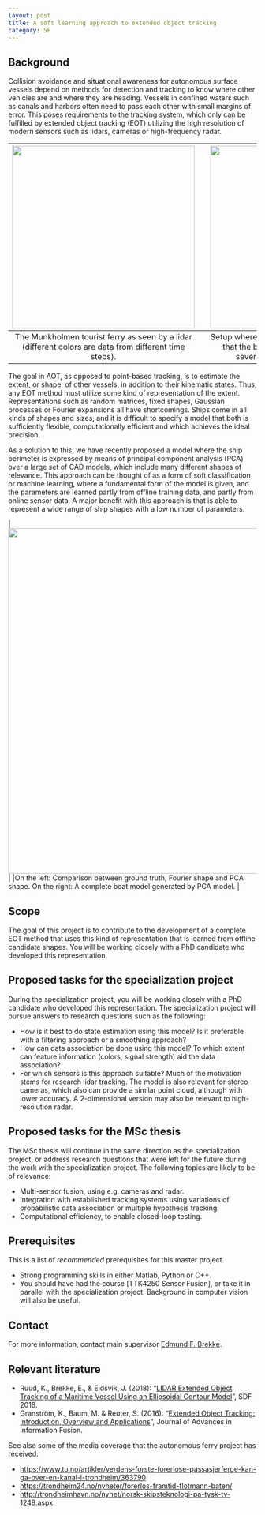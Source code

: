 ```yaml
---
layout: post
title: A soft learning approach to extended object tracking
category: SF
---
```



## Background

Collision avoidance and situational awareness for autonomous surface vessels depend on methods for detection and tracking to know where other vehicles are and where they are heading. Vessels in confined waters such as canals and harbors often need to pass each other with small margins of error. This poses requirements to the tracking system, which only can be fulfilled by extended object tracking (EOT) utilizing the high resolution of modern sensors such as lidars, cameras or high-frequency radar. 


| <img src="{{site.url}}/assets/munkholmdeparting.png" width="370"> | | <img src="{{site.url}}/assets/lidar-and-camera.jpg" width="370"> |
|:---:| :---: |:---:|
| The Munkholmen tourist ferry as seen by a lidar (different colors are data from different time steps). | | Setup where the lidar were recorded. It is evident that the boats in the background will cover several degrees in the field of view.|


The goal in AOT, as opposed to point-based tracking, is to estimate the extent, or shape, of other vessels, in addition to their kinematic states. Thus, any EOT method must utilize some kind of representation of the extent. Representations such as random matrices, fixed shapes, Gaussian processes or Fourier expansions all have shortcomings. Ships come in all kinds of shapes and sizes, and it is difficult to specify a model that both is sufficiently flexible, computationally efficient and which achieves the ideal precision. 

As a solution to this, we have recently proposed a model where the ship perimeter is expressed by means of principal component analysis (PCA) over a large set of CAD models, which include many different shapes of relevance. This approach can be thought of as a form of soft classification or machine learning, where a fundamental form of the model is given, and the parameters are learned partly from offline training data, and partly from online sensor data. A major benefit with this approach is that is able to represent a wide range of ship shapes with a low number of parameters.  


| <img src="{{site.url}}/assets/pcaship.png" width="700"> | 
|On the left: Comparison between ground truth, Fourier shape and PCA shape. On the right: A complete boat model generated by PCA model. |

## Scope

The goal of this project is to contribute to the development of a complete EOT method that uses this kind of representation that is learned from offline candidate shapes. You will be working closely with a PhD candidate who developed this representation. 



## Proposed tasks for the specialization project

During the specialization project, you will be working closely with a PhD candidate who developed this representation. 
The specialization project will pursue answers to research questions such as the following:

* How is it best to do state estimation using this model? Is it preferable with a filtering approach or a smoothing approach?
* How can data association be done using this model? To which extent can feature information (colors, signal strength) aid the data association?
* For which sensors is this approach suitable? Much of the motivation stems for research lidar tracking. The model is also relevant for stereo cameras, which also can provide a similar point cloud, although with lower accuracy. A 2-dimensional version may also be relevant to high-resolution radar. 


## Proposed tasks for the MSc thesis 

The MSc thesis will continue in the same direction as the specialization project, or address research questions that were left for the future during the work with the specialization project. The following topics are likely to be of relevance:

* Multi-sensor fusion, using e.g. cameras and radar. 
* Integration with established tracking systems using variations of probabilistic data association or multiple hypothesis tracking. 
* Computational efficiency, to enable closed-loop testing. 

## Prerequisites
This is a list of *recommended* prerequisites for this master project.

- Strong programming skills in either Matlab, Python or C++. 
- You should have had the course [TTK4250 Sensor Fusion], or take it in parallel with the specialization project. Background in computer vision will also be useful. 


## Contact 
For more information, contact main supervisor [Edmund F. Brekke](http://www.ntnu.no/ansatte/edmundfo).

## Relevant literature

* Ruud, K., Brekke, E., & Eidsvik, J. (2018): “[LIDAR Extended Object Tracking of a Maritime Vessel Using an Ellipsoidal Contour Model](https://www.researchgate.net/publication/328890666_LIDAR_Extended_Object_Tracking_of_a_Maritime_Vessel_Using_an_Ellipsoidal_Contour_Model)”, SDF 2018.
* Granström, K., Baum, M. & Reuter, S. (2016): “[Extended Object Tracking: Introduction, Overview and Applications](https://arxiv.org/abs/1604.00970)”, Journal of Advances in Information Fusion.



See also some of the media coverage that the autonomous ferry project has received:

- <a href="https://www.tu.no/artikler/verdens-forste-forerlose-passasjerferge-kan-ga-over-en-kanal-i-trondheim/363790">https://www.tu.no/artikler/verdens-forste-forerlose-passasjerferge-kan-ga-over-en-kanal-i-trondheim/363790</a>
- <a href="https://trondheim24.no/nyheter/forerlos-framtid-flotmann-baten/">https://trondheim24.no/nyheter/forerlos-framtid-flotmann-baten/</a>
- <a href="http://trondheimhavn.no/nyhet/norsk-skipsteknologi-pa-tysk-tv-1248.aspx">http://trondheimhavn.no/nyhet/norsk-skipsteknologi-pa-tysk-tv-1248.aspx</a>

